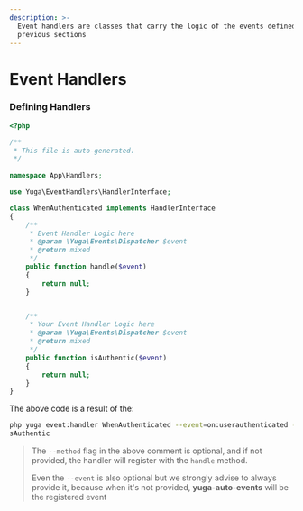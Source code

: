 ```yaml
---
description: >-
  Event handlers are classes that carry the logic of the events defined in
  previous sections
---
```


# Event Handlers

### Defining Handlers

```php
<?php

/**
 * This file is auto-generated.
 */
 
namespace App\Handlers;

use Yuga\EventHandlers\HandlerInterface;

class WhenAuthenticated implements HandlerInterface
{
	/**
	 * Event Handler Logic here
	 * @param \Yuga\Events\Dispatcher $event
	 * @return mixed
	 */
	public function handle($event)
	{
		return null;
	}


	/**
	 * Your Event Handler Logic here
	 * @param \Yuga\Events\Dispatcher $event
	 * @return mixed
	 */
	public function isAuthentic($event)
	{
		return null;
	}
}
```

The above code is a result of the:

```bash
php yuga event:handler WhenAuthenticated --event=on:userauthenticated --method=i
sAuthentic
```

> The `--method` flag in the above comment is optional, and if not provided, the handler will register with the `handle` method.
>
> Even the `--event` is also optional but we strongly advise to always provide it, because when it's not provided, **yuga-auto-events** will be the registered event

